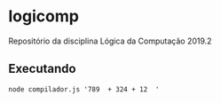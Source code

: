 # logicomp
Repositório da disciplina Lógica da Computação 2019.2

## Executando
```node compilador.js '789  + 324 + 12  '```